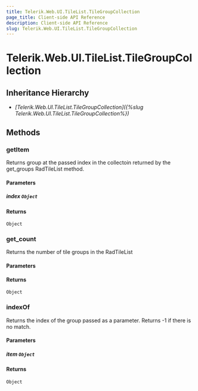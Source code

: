 ```yaml
---
title: Telerik.Web.UI.TileList.TileGroupCollection
page_title: Client-side API Reference
description: Client-side API Reference
slug: Telerik.Web.UI.TileList.TileGroupCollection
---
```


# Telerik.Web.UI.TileList.TileGroupCollection  

## Inheritance Hierarchy

* *[Telerik.Web.UI.TileList.TileGroupCollection]({%slug Telerik.Web.UI.TileList.TileGroupCollection%})*

## Methods

###  getItem

Returns group at the passed index in the collectoin returned by the get_groups RadTileList method.

#### Parameters

##### index `Object`

#### Returns

`Object` 

###  get_count

Returns the number of tile groups in the RadTileList

#### Parameters

#### Returns

`Object` 

###  indexOf

Returns the index of the group passed as a parameter. Returns -1 if there is no match.

#### Parameters

##### item `Object`

#### Returns

`Object` 


